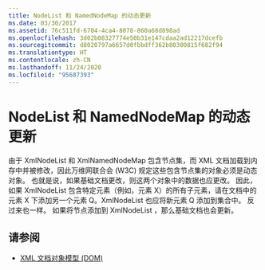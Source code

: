 ```yaml
---
title: NodeList 和 NamedNodeMap 的动态更新
ms.date: 03/30/2017
ms.assetid: 76c511fd-6704-4ca4-8078-860a68d898ad
ms.openlocfilehash: 3d02b08327774e50b31e147cdaa2ad12217dcefb
ms.sourcegitcommit: d8020797a6657d0fbbdff362b80300815f682f94
ms.translationtype: HT
ms.contentlocale: zh-CN
ms.lasthandoff: 11/24/2020
ms.locfileid: "95687393"
---
```

# <a name="dynamic-updates-to-nodelists-and-namednodemaps"></a>NodeList 和 NamedNodeMap 的动态更新

由于 XmlNodeList  和 XmlNamedNodeMap  包含节点集，而 XML 文档加载到内存中并被修改，因此万维网联合会 (W3C) 规定这些包含节点集的对象必须是动态对象。 也就是说，如果基础文档更改，则这两个对象中的数据也应更改。 因此，如果 XmlNodeList  包含特定元素（例如，元素 X）的所有子元素，请在文档中的元素 X 下添加另一个元素 Q。XmlNodeList  也应将新元素 Q 添加到集合中。 反过来也一样。 如果将节点添加到 XmlNodeList  ，那么基础文档也会更新。  
  
## <a name="see-also"></a>请参阅

- [XML 文档对象模型 (DOM)](xml-document-object-model-dom.md)
